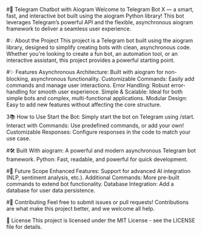#🚀 Telegram Chatbot with Aiogram
Welcome to Telegram Bot X — a smart, fast, and interactive bot built using the aiogram Python library! This bot leverages Telegram’s powerful API and the flexible, asynchronous aiogram framework to deliver a seamless user experience.

#💡 About the Project
This project is a Telegram bot built using the aiogram library, designed to simplify creating bots with clean, asynchronous code. Whether you're looking to create a fun bot, an automation tool, or an interactive assistant, this project provides a powerful starting point.

#✨ Features
Asynchronous Architecture: Built with aiogram for non-blocking, asynchronous functionality.
Customizable Commands: Easily add commands and manage user interactions.
Error Handling: Robust error-handling for smooth user experience.
Simple & Scalable: Ideal for both simple bots and complex, multi-functional applications.
Modular Design: Easy to add new features without affecting the core structure.

3📚 How to Use
Start the Bot: Simply start the bot on Telegram using /start.
Interact with Commands: Use predefined commands, or add your own!
Customizable Responses: Configure responses in the code to match your use case.

#🛠 Built With
aiogram: A powerful and modern asynchronous Telegram bot framework.
Python: Fast, readable, and powerful for quick development.

#🚀 Future Scope
Enhanced Features: Support for advanced AI integration (NLP, sentiment analysis, etc.).
Additional Commands: More pre-built commands to extend bot functionality.
Database Integration: Add a database for user data persistence.

#🤝 Contributing
Feel free to submit issues or pull requests! Contributions are what make this project better, and we welcome all help.

📄 License
This project is licensed under the MIT License - see the LICENSE file for details.
